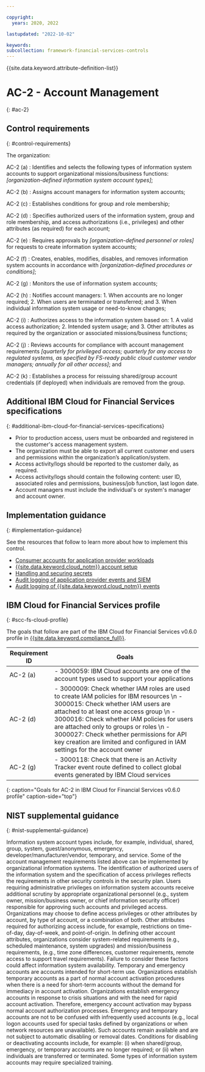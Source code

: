 ```yaml
---

copyright:
  years: 2020, 2022

lastupdated: "2022-10-02"

keywords: 
subcollection: framework-financial-services-controls
---
```


{{site.data.keyword.attribute-definition-list}}

               
# AC-2 - Account Management
{: #ac-2}

## Control requirements
{: #control-requirements}

The organization:

AC-2 (a)
    : Identifies and selects the following types of information system accounts to support organizational missions/business functions: _[organization-defined information system account types]_;

AC-2 (b)
    : Assigns account managers for information system accounts;

AC-2 (c)
    : Establishes conditions for group and role membership;

AC-2 (d)
    : Specifies authorized users of the information system, group and role membership, and access authorizations (i.e., privileges) and other attributes (as required) for each account;

AC-2 (e)
    : Requires approvals by _[organization-defined personnel or roles]_ for requests to create information system accounts;

AC-2 (f)
    : Creates, enables, modifies, disables, and removes information system accounts in accordance with _[organization-defined procedures or conditions]_;

AC-2 (g)
    : Monitors the use of information system accounts;

AC-2 (h)
    : Notifies account managers:
      1. When accounts are no longer required;
      2. When users are terminated or transferred; and
      3. When individual information system usage or need-to-know changes;

AC-2 (i)
    : Authorizes access to the information system based on:
      1. A valid access authorization;
      2. Intended system usage; and
      3. Other attributes as required by the organization or associated missions/business functions;

AC-2 (j)
    : Reviews accounts for compliance with account management requirements _[quarterly for privileged access; quarterly for any access to regulated systems, as specified by FS-ready public cloud customer vendor managers; annually for all other access]_; and

AC-2 (k)
    : Establishes a process for reissuing shared/group account credentials (if deployed) when individuals are removed from the group.

## Additional IBM Cloud for Financial Services specifications
{: #additional-ibm-cloud-for-financial-services-specifications}

- Prior to production access, users must be onboarded and registered in the customer's access management system.  
- The organization must be able to export all current customer end users and permissions within the organization’s application/system.
- Access activity/logs should be reported to the customer daily, as required.
- Access activity/logs should contain the following content: user ID, associated roles and permissions, business/job function, last logon date.
- Account managers must include the individual's or system's manager and account owner.

## Implementation guidance
{: #implementation-guidance}

See the resources that follow to learn more about how to implement this control.

- [Consumer accounts for application provider workloads](/docs/framework-financial-services?topic=framework-financial-services-shared-account-consumer)
- [{{site.data.keyword.cloud_notm}} account setup](/docs/framework-financial-services?topic=framework-financial-services-shared-account-setup)
- [Handling and securing secrets](/docs/framework-financial-services?topic=framework-financial-services-shared-secrets)
- [Audit logging of application provider events and SIEM](/docs/framework-financial-services?topic=framework-financial-services-shared-logging-audit-provider)
- [Audit logging of {{site.data.keyword.cloud_notm}} events](/docs/framework-financial-services?topic=framework-financial-services-shared-logging-audit)

## IBM Cloud for Financial Services profile
{: #scc-fs-cloud-profile}

The goals that follow are part of the IBM Cloud for Financial Services v0.6.0 profile in [{{site.data.keyword.compliance_full}}](/docs/security-compliance?topic=security-compliance-getting-started).

| Requirement ID | Goals |
|----------------|-------|
| AC-2 (a) | - 3000059: IBM Cloud accounts are one of the account types used to support your applications | 
| AC-2 (d) | - 3000009: Check whether IAM roles are used to create IAM policies for IBM resources \n - 3000015: Check whether IAM users are attached to at least one access group \n - 3000016: Check whether IAM policies for users are attached only to groups or roles \n - 3000027: Check whether permissions for API key creation are limited and configured in IAM settings for the account owner | 
| AC-2 (g) | - 3000118: Check that there is an Activity Tracker event route defined to collect global events generated by IBM Cloud services | 
{: caption="Goals for AC-2 in IBM Cloud for Financial Services v0.6.0 profile" caption-side="top"}

## NIST supplemental guidance
{: #nist-supplemental-guidance}

Information system account types include, for example, individual, shared, group, system, guest/anonymous, emergency, developer/manufacturer/vendor, temporary, and service. Some of the account management requirements listed above can be implemented by organizational information systems. The identification of authorized users of the information system and the specification of access privileges reflects the requirements in other security controls in the security plan. Users requiring administrative privileges on information system accounts receive additional scrutiny by appropriate organizational personnel (e.g., system owner, mission/business owner, or chief information security officer) responsible for approving such accounts and privileged access. Organizations may choose to define access privileges or other attributes by account, by type of account, or a combination of both. Other attributes required for authorizing access include, for example, restrictions on time-of-day, day-of-week, and point-of-origin. In defining other account attributes, organizations consider system-related requirements (e.g., scheduled maintenance, system upgrades) and mission/business requirements, (e.g., time zone differences, customer requirements, remote access to support travel requirements). Failure to consider these factors could affect information system availability. Temporary and emergency accounts are accounts intended for short-term use. Organizations establish temporary accounts as a part of normal account activation procedures when there is a need for short-term accounts without the demand for immediacy in account activation. Organizations establish emergency accounts in response to crisis situations and with the need for rapid account activation. Therefore, emergency account activation may bypass normal account authorization processes. Emergency and temporary accounts are not to be confused with infrequently used accounts (e.g., local logon accounts used for special tasks defined by organizations or when network resources are unavailable). Such accounts remain available and are not subject to automatic disabling or removal dates. Conditions for disabling or deactivating accounts include, for example: (i) when shared/group, emergency, or temporary accounts are no longer required; or (ii) when individuals are transferred or terminated. Some types of information system accounts may require specialized training.





